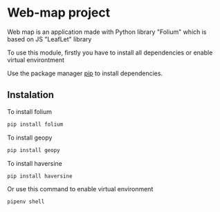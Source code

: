 # Web-map project 
Web map is an application made with Python library "Folium" which is based on JS "LeafLet" library

To use this module, firstly you have to install all dependencies or enable virtual environtment

Use the package manager [pip](https://pip.pypa.io/en/stable/) to install dependencies.

## Instalation
To install folium
```bash
pip install folium
```
To install geopy
```bash
pip install geopy
```
To install haversine
```bash
pip install haversine
```

Or use this command to enable virtual environment
```bash
pipenv shell
```
